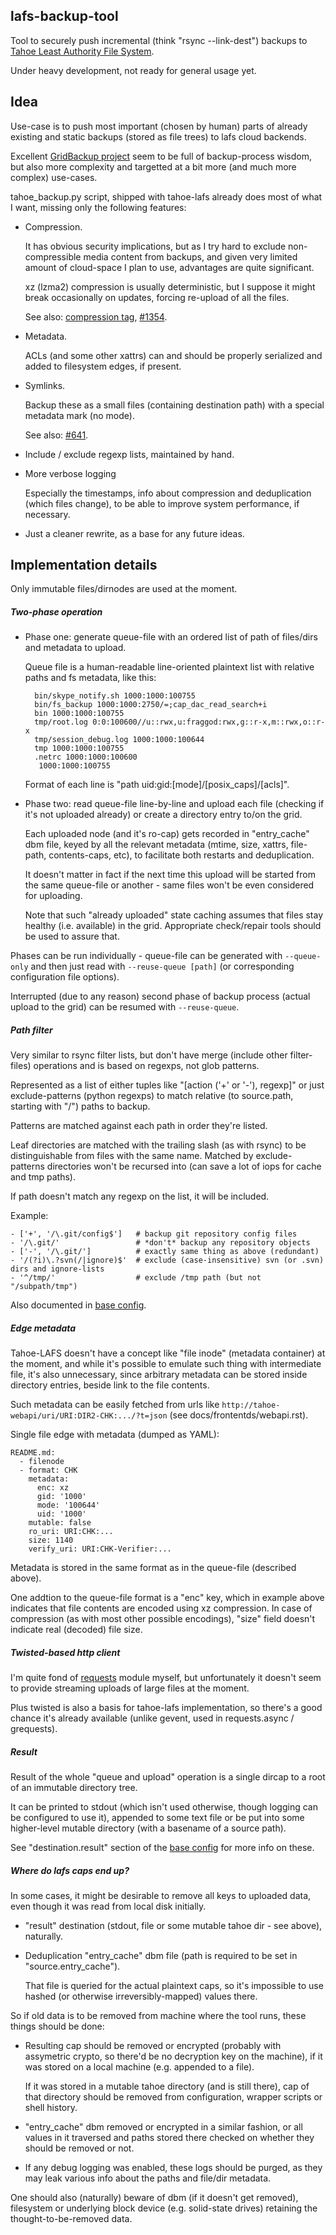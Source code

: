 lafs-backup-tool
--------------------

Tool to securely push incremental (think "rsync --link-dest") backups to [Tahoe
Least Authority File System](https://tahoe-lafs.org/).

Under heavy development, not ready for general usage yet.



Idea
--------------------

Use-case is to push most important (chosen by human) parts of already existing
and static backups (stored as file trees) to lafs cloud backends.

Excellent [GridBackup project](https://github.com/divegeek/GridBackup) seem to
be full of backup-process wisdom, but also more complexity and targetted at a
bit more (and much more complex) use-cases.

tahoe_backup.py script, shipped with tahoe-lafs already does most of what I
want, missing only the following features:

* Compression.

	It has obvious security implications, but as I try hard to exclude
	non-compressible media content from backups, and given very limited amount of
	cloud-space I plan to use, advantages are quite significant.

	xz (lzma2) compression is usually deterministic, but I suppose it might break
	occasionally on updates, forcing re-upload of all the files.

	See also: [compression
	tag](https://tahoe-lafs.org/trac/tahoe-lafs/query?status=!closed&keywords=~compression&order=priority),
	[#1354](https://tahoe-lafs.org/trac/tahoe-lafs/ticket/1354).

* Metadata.

	ACLs (and some other xattrs) can and should be properly serialized and added
	to filesystem edges, if present.

* Symlinks.

	Backup these as a small files (containing destination path) with a special
	metadata mark (no mode).

	See also: [#641](https://tahoe-lafs.org/trac/tahoe-lafs/ticket/641).

* Include / exclude regexp lists, maintained by hand.

* More verbose logging

	Especially the timestamps, info about compression and deduplication (which
	files change), to be able to improve system performance, if necessary.

* Just a cleaner rewrite, as a base for any future ideas.



Implementation details
--------------------

Only immutable files/dirnodes are used at the moment.


##### Two-phase operation

* Phase one: generate queue-file with an ordered list of path of files/dirs and
	metadata to upload.

	Queue file is a human-readable line-oriented plaintext list with relative
	paths and fs metadata, like this:

		bin/skype_notify.sh 1000:1000:100755
		bin/fs_backup 1000:1000:2750/=;cap_dac_read_search+i
		bin 1000:1000:100755
		tmp/root.log 0:0:100600//u::rwx,u:fraggod:rwx,g::r-x,m::rwx,o::r-x
		tmp/session_debug.log 1000:1000:100644
		tmp 1000:1000:100755
		.netrc 1000:1000:100600
		 1000:1000:100755

	Format of each line is "path uid:gid:[mode]/[posix_caps]/[acls]".

* Phase two: read queue-file line-by-line and upload each file (checking if it's
	not uploaded already) or create a directory entry to/on the grid.

	Each uploaded node (and it's ro-cap) gets recorded in "entry_cache" dbm file,
	keyed by all the relevant metadata (mtime, size, xattrs, file-path,
	contents-caps, etc), to facilitate both restarts and deduplication.

	It doesn't matter in fact if the next time this upload will be started from
	the same queue-file or another - same files won't be even considered for
	uploading.

	Note that such "already uploaded" state caching assumes that files stay
	healthy (i.e. available) in the grid. Appropriate check/repair tools should be
	used to assure that.

Phases can be run individually - queue-file can be generated with `--queue-only`
and then just read with `--reuse-queue [path]` (or corresponding configuration
file options).

Interrupted (due to any reason) second phase of backup process (actual upload to
the grid) can be resumed with `--reuse-queue`.


##### Path filter

Very similar to rsync filter lists, but don't have merge (include other
filter-files) operations and is based on regexps, not glob patterns.

Represented as a list of either tuples like "[action ('+' or '-'), regexp]" or
just exclude-patterns (python regexps) to match relative (to source.path,
starting with "/") paths to backup.

Patterns are matched against each path in order they're listed.

Leaf directories are matched with the trailing slash (as with rsync) to be
distinguishable from files with the same name.
Matched by exclude-patterns directories won't be recursed into (can save a lot
of iops for cache and tmp paths).

If path doesn't match any regexp on the list, it will be included.

Example:

	- ['+', '/\.git/config$']   # backup git repository config files
	- '/\.git/'                 # *don't* backup any repository objects
	- ['-', '/\.git/']          # exactly same thing as above (redundant)
	- '/(?i)\.?svn(/|ignore)$'  # exclude (case-insensitive) svn (or .svn) dirs and ignore-lists
	- '^/tmp/'                  # exclude /tmp path (but not "/subpath/tmp")

Also documented in [base
config](https://github.com/mk-fg/lafs-backup-tool/blob/master/lafs_backup/core.yaml).


##### Edge metadata

Tahoe-LAFS doesn't have a concept like "file inode" (metadata container) at the
moment, and while it's possible to emulate such thing with intermediate file,
it's also unnecessary, since arbitrary metadata can be stored inside directory
entries, beside link to the file contents.

Such metadata can be easily fetched from urls like
`http://tahoe-webapi/uri/URI:DIR2-CHK:.../?t=json` (see
docs/frontentds/webapi.rst).

Single file edge with metadata (dumped as YAML):

	README.md:
	  - filenode
	  - format: CHK
	    metadata:
	      enc: xz
	      gid: '1000'
	      mode: '100644'
	      uid: '1000'
	    mutable: false
	    ro_uri: URI:CHK:...
	    size: 1140
	    verify_uri: URI:CHK-Verifier:...

Metadata is stored in the same format as in the queue-file (described above).

One addtion to the queue-file format is a "enc" key, which in example above
indicates that file contents are encoded using xz compression.
In case of compression (as with most other possible encodings), "size" field
doesn't indicate real (decoded) file size.


##### Twisted-based http client

I'm quite fond of [requests](http://docs.python-requests.org/en/latest/)
module myself, but unfortunately it doesn't seem to provide streaming uploads
of large files at the moment.

Plus twisted is also a basis for tahoe-lafs implementation, so there's a good
chance it's already available (unlike gevent, used in requests.async /
grequests).


##### Result

Result of the whole "queue and upload" operation is a single dircap to a root of
an immutable directory tree.

It can be printed to stdout (which isn't used otherwise, though logging can be
configured to use it), appended to some text file or be put into some
higher-level mutable directory (with a basename of a source path).

See "destination.result" section of the [base
config](https://github.com/mk-fg/lafs-backup-tool/blob/master/lafs_backup/core.yaml)
for more info on these.


##### Where do lafs caps end up?

In some cases, it might be desirable to remove all keys to uploaded data, even
though it was read from local disk initially.

* "result" destination (stdout, file or some mutable tahoe dir - see above),
	naturally.

* Deduplication "entry_cache" dbm file (path is required to be set in
	"source.entry_cache").

	That file is queried for the actual plaintext caps, so it's impossible to use
	hashed (or otherwise irreversibly-mapped) values there.

So if old data is to be removed from machine where the tool runs, these things
should be done:

* Resulting cap should be removed or encrypted (probably with assymetric crypto,
	so there'd be no decryption key on the machine), if it was stored on a local
	machine (e.g. appended to a file).

	If it was stored in a mutable tahoe directory (and is still there), cap of
	that directory should be removed from configuration, wrapper scripts or shell
	history.

* "entry_cache" dbm removed or encrypted in a similar fashion, or all values in
	it traversed and paths stored there checked on whether they should be removed
	or not.

* If any debug logging was enabled, these logs should be purged, as they may
	leak various info about the paths and file/dir metadata.

One should also (naturally) beware of dbm (if it doesn't get removed),
filesystem or underlying block device (e.g. solid-state drives) retaining the
thought-to-be-removed data.
